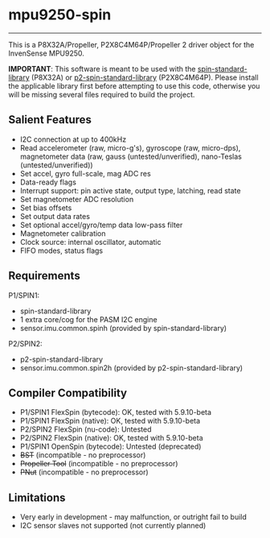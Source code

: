 # mpu9250-spin 
--------------

This is a P8X32A/Propeller, P2X8C4M64P/Propeller 2 driver object for the InvenSense MPU9250.

**IMPORTANT**: This software is meant to be used with the [spin-standard-library](https://github.com/avsa242/spin-standard-library) (P8X32A) or [p2-spin-standard-library](https://github.com/avsa242/p2-spin-standard-library) (P2X8C4M64P). Please install the applicable library first before attempting to use this code, otherwise you will be missing several files required to build the project.

## Salient Features

* I2C connection at up to 400kHz
* Read accelerometer (raw, micro-g's), gyroscope (raw, micro-dps), magnetometer data (raw, gauss (untested/unverified), nano-Teslas (untested/unverified))
* Set accel, gyro full-scale, mag ADC res
* Data-ready flags
* Interrupt support: pin active state, output type, latching, read state
* Set magnetometer ADC resolution
* Set bias offsets
* Set output data rates
* Set optional accel/gyro/temp data low-pass filter
* Magnetometer calibration
* Clock source: internal oscillator, automatic
* FIFO modes, status flags

## Requirements

P1/SPIN1:
* spin-standard-library
* 1 extra core/cog for the PASM I2C engine
* sensor.imu.common.spinh (provided by spin-standard-library)

P2/SPIN2:
* p2-spin-standard-library
* sensor.imu.common.spin2h (provided by p2-spin-standard-library)

## Compiler Compatibility

* P1/SPIN1 FlexSpin (bytecode): OK, tested with 5.9.10-beta
* P1/SPIN1 FlexSpin (native): OK, tested with 5.9.10-beta
* P2/SPIN2 FlexSpin (nu-code): Untested
* P2/SPIN2 FlexSpin (native): OK, tested with 5.9.10-beta
* P1/SPIN1 OpenSpin (bytecode): Untested (deprecated)
* ~~BST~~ (incompatible - no preprocessor)
* ~~Propeller Tool~~ (incompatible - no preprocessor)
* ~~PNut~~ (incompatible - no preprocessor)

## Limitations

* Very early in development - may malfunction, or outright fail to build
* I2C sensor slaves not supported (not currently planned)

